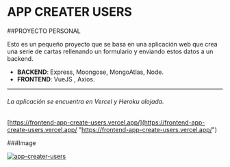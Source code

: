 # APP CREATER USERS

##PROYECTO PERSONAL

Esto es un pequeño proyecto que se basa en una aplicación web que crea una serie de cartas rellenando un formulario y enviando estos datos a un backend.

- **BACKEND**:   Express, Moongose, MongoAtlas, Node.
- **FRONTEND**: VueJS , Axios.


------------




###### La aplicación se encuentra en Vercel y Heroku alojada.
[https://frontend-app-create-users.vercel.app/](https://frontend-app-create-users.vercel.app/ "https://frontend-app-create-users.vercel.app/")


###Image


[![app-creater-users](https://i.ibb.co/fdhZp3z/app-users-creater.png "app-creater-users")](https://i.ibb.co/fdhZp3z/app-users-creater.png "app-creater-users")